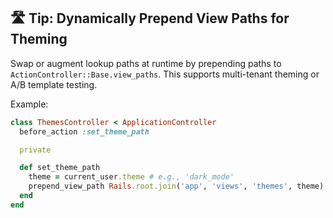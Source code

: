 ## 🛣️ Tip: Dynamically Prepend View Paths for Theming
Swap or augment lookup paths at runtime by prepending paths to `ActionController::Base.view_paths`. This supports multi-tenant theming or A/B template testing.

Example:

```ruby
class ThemesController < ApplicationController
  before_action :set_theme_path

  private

  def set_theme_path
    theme = current_user.theme # e.g., 'dark_mode'
    prepend_view_path Rails.root.join('app', 'views', 'themes', theme)
  end
end
```